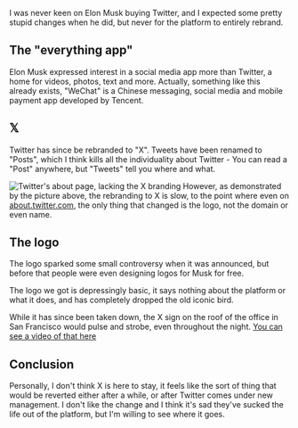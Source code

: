 <!-- 
# title: RIP Twitter, here comes 𝕏
# description: Elon Musk has killed Twitter and is trying to create the "everything app", 𝕏
# seo-description: Goodbye Twitter? What's different about 𝕏?
# categories: Tech News
# keywords: Twitter, X, Elon Musk, Post, Tweet, Xing, Repost, Twitter Blue, X Black, rebrand, tesla, 𝕏
# image: x.png
# date: 2023-8-1
-->

I was never keen on Elon Musk buying Twitter, and I expected some pretty stupid changes when he did, but never for the platform to entirely rebrand.

## The "everything app"
Elon Musk expressed interest in a social media app more than Twitter, a home for videos, photos, text and more. Actually, something like this already exists, "WeChat" is a Chinese messaging, social media and mobile payment app developed by Tencent. 

## 𝕏
Twitter has since be rebranded to "X". Tweets have been renamed to "Posts", which I think kills all the individuality about Twitter - You can read a "Post" anywhere, but "Tweets" tell you where and what.

![Twitter's about page, lacking the X branding](https://pbs.twimg.com/media/F2bwHWZWcAAnySS?format=jpg&name=large)
However, as demonstrated by the picture above, the rebranding to X is slow, to the point where even on [about.twitter.com](about.twitter.com), the only thing that changed is the logo, not the domain or even name.

## The logo
The logo sparked some small controversy when it was announced, but before that people were even designing logos for Musk for free.

The logo we got is depressingly basic, it says nothing about the platform or what it does, and has completely dropped the old iconic bird.

While it has since been taken down, the X sign on the roof of the office in San Francisco would pulse and strobe, even throughout the night. [You can see a video of that here](https://twitter.com/realchrisjbeale/status/1685399749166551040?s=20)

## Conclusion
Personally, I don't think X is here to stay, it feels like the sort of thing that would be reverted either after a while, or after Twitter comes under new management. I don't like the change and I think it's sad they've sucked the life out of the platform, but I'm willing to see where it goes.